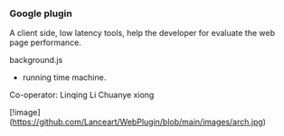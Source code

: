 ### Google plugin
A client side, low latency tools, help the developer for evaluate the web page performance.

background.js
- running time machine.

Co-operator:
Linqing Li
Chuanye xiong

[!image] (https://github.com/Lanceart/WebPlugin/blob/main/images/arch.jpg)

